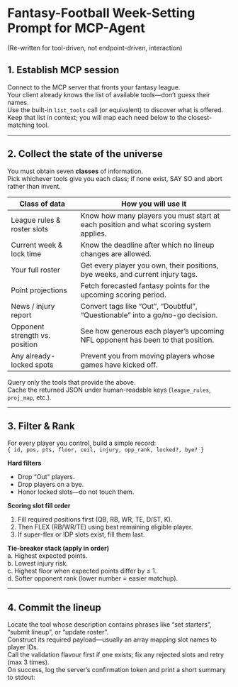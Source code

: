# Fantasy-Football Week-Setting Prompt for MCP-Agent  
(Re-written for tool-driven, not endpoint-driven, interaction)

## 1. Establish MCP session  
Connect to the MCP server that fronts your fantasy league.  
Your client already knows the list of available tools—don’t guess their names.  
Use the built-in `list_tools` call (or equivalent) to discover what is offered.  
Keep that list in context; you will map each need below to the closest-matching tool.

------------------------------------------------
## 2. Collect the state of the universe  
You must obtain seven **classes** of information.  
Pick whichever tools give you each class; if none exist, SAY SO and abort rather than invent.

| Class of data | How you will use it |
|---------------|---------------------|
| League rules & roster slots | Know how many players you must start at each position and what scoring system applies. |
| Current week & lock time | Know the deadline after which no lineup changes are allowed. |
| Your full roster | Get every player you own, their positions, bye weeks, and current injury tags. |
| Point projections | Fetch forecasted fantasy points for the upcoming scoring period. |
| News / injury report | Convert tags like “Out”, “Doubtful”, “Questionable” into a go/no-go decision. |
| Opponent strength vs. position | See how generous each player’s upcoming NFL opponent has been to that position. |
| Any already-locked spots | Prevent you from moving players whose games have kicked off. |

Query only the tools that provide the above.  
Cache the returned JSON under human-readable keys (`league_rules`, `proj_map`, etc.).

------------------------------------------------
## 3. Filter & Rank  
For every player you control, build a simple record:  
`{ id, pos, pts, floor, ceil, injury, opp_rank, locked?, bye? }`

**Hard filters**  
- Drop “Out” players.  
- Drop players on a bye.  
- Honor locked slots—do not touch them.

**Scoring slot fill order**  
1. Fill required positions first (QB, RB, WR, TE, D/ST, K).  
2. Then FLEX (RB/WR/TE) using best remaining eligible player.  
3. If super-flex or IDP slots exist, fill them last.

**Tie-breaker stack (apply in order)**  
a. Highest expected points.  
b. Lowest injury risk.  
c. Highest floor when expected points differ by ≤ 1.  
d. Softer opponent rank (lower number = easier matchup).  

------------------------------------------------
## 4. Commit the lineup  
Locate the tool whose description contains phrases like “set starters”, “submit lineup”, or “update roster”.  
Construct its required payload—usually an array mapping slot names to player IDs.  
Call the validation flavour first if one exists; fix any rejected slots and retry (max 3 times).  
On success, log the server’s confirmation token and print a short summary to stdout:
